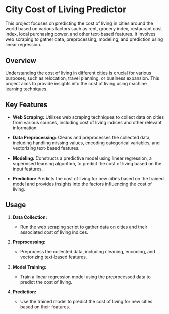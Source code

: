 # City Cost of Living Predictor

This project focuses on predicting the cost of living in cities around the world based on various factors such as rent, grocery index, restaurant cost index, local purchasing power, and other text-based features. It involves web scraping to gather data, preprocessing, modeling, and prediction using linear regression.

## Overview

Understanding the cost of living in different cities is crucial for various purposes, such as relocation, travel planning, or business expansion. This project aims to provide insights into the cost of living using machine learning techniques.

## Key Features

- **Web Scraping:** Utilizes web scraping techniques to collect data on cities from various sources, including cost of living indices and other relevant information.

- **Data Preprocessing:** Cleans and preprocesses the collected data, including handling missing values, encoding categorical variables, and vectorizing text-based features.

- **Modeling:** Constructs a predictive model using linear regression, a supervised learning algorithm, to predict the cost of living based on the input features.

- **Prediction:** Predicts the cost of living for new cities based on the trained model and provides insights into the factors influencing the cost of living.

## Usage

1. **Data Collection:**
   - Run the web scraping script to gather data on cities and their associated cost of living indices.
  
2. **Preprocessing:**
   - Preprocess the collected data, including cleaning, encoding, and vectorizing text-based features.

3. **Model Training:**
   - Train a linear regression model using the preprocessed data to predict the cost of living.

4. **Prediction:**
   - Use the trained model to predict the cost of living for new cities based on their features.
